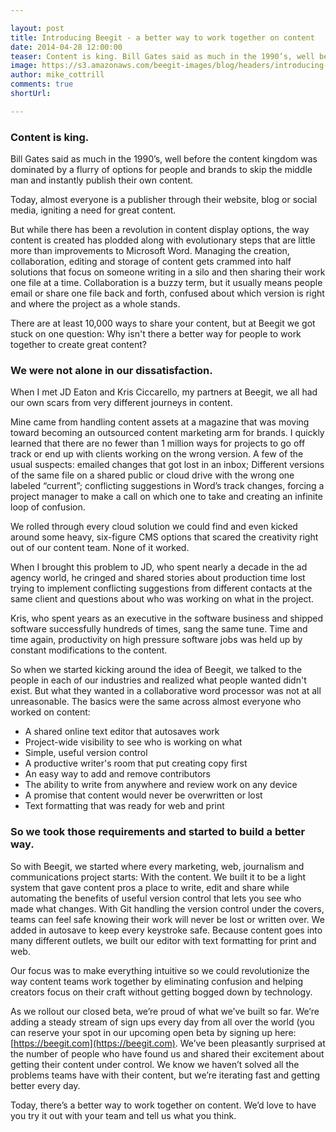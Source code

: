 ```yaml
---

layout: post
title: Introducing Beegit - a better way to work together on content
date: 2014-04-28 12:00:00
teaser: Content is king. Bill Gates said as much in the 1990’s, well before the content kingdom was dominated by a flurry of options for people and brands to skip the middle man and instantly publish their own content. Today, almost everyone is a publisher through their website, blog or social media, igniting a need for great content. But while there has been a revolution in content display options, the way content is created has plodded along with evolutionary steps that are little more than improvements to Microsoft Word.
image: https://s3.amazonaws.com/beegit-images/blog/headers/introducing-beegit.jpg
author: mike_cottrill
comments: true
shortUrl: 

---
```


### Content is king.

Bill Gates said as much in the 1990’s, well before the content kingdom was dominated by a flurry of options for people and brands to skip the middle man and instantly publish their own content.

Today, almost everyone is a publisher through their website, blog or social media, igniting a need for great content. 

But while there has been a revolution in content display options, the way content is created has plodded along with evolutionary steps that are little more than improvements to Microsoft Word. Managing the creation, collaboration, editing and storage of content gets crammed into half solutions that focus on someone writing in a silo and then sharing their work one file at a time. Collaboration is a buzzy term, but it usually means people email or share one file back and forth, confused about which version is right and where the project as a whole stands. 

There are at least 10,000 ways to share your content, but at Beegit we got stuck on one question: Why isn't there a better way for people to work together to create great content?

### We were not alone in our dissatisfaction. 

When I met JD Eaton and Kris Ciccarello, my partners at Beegit, we all had our own scars from very different journeys in content. 

Mine came from handling content assets at a magazine that was moving toward becoming an outsourced content marketing arm for brands. I quickly learned that there are no fewer than 1 million ways for projects to go off track or end up with clients working on the wrong version. A few of the usual suspects: emailed changes that got lost in an inbox; Different versions of the same file on a shared public or cloud drive with the wrong one labeled “current”; conflicting suggestions in Word’s track changes, forcing a project manager to make a call on which one to take and creating an infinite loop of confusion. 

We rolled through every cloud solution we could find and even kicked around some heavy, six-figure CMS options that scared the creativity right out of our content team. None of it worked.

When I brought this problem to JD, who spent nearly a decade in the ad agency world, he cringed and shared stories about production time lost trying to implement conflicting suggestions from different contacts at the same client and questions about who was working on what in the project. 

Kris, who spent years as an executive in the software business and shipped software successfully hundreds of times, sang the same tune. Time and time again, productivity on high pressure software jobs was held up by constant modifications to the content. 

So when we started kicking around the idea of Beegit, we talked to the people in each of our industries and realized what people wanted didn't exist. But what they wanted in a collaborative word processor was not at all unreasonable. The basics were the same across almost everyone who worked on content: 

* A shared online text editor that autosaves work
* Project-wide visibility to see who is working on what 
* Simple, useful version control
* A productive writer's room that put creating copy first
* An easy way to add and remove contributors
* The ability to write from anywhere and review work on any device
* A promise that content would never be overwritten or lost
* Text formatting that was ready for web and print 

### So we took those requirements and started to build a better way. 

So with Beegit, we started where every marketing, web, journalism and communications project starts: With the content. We built it to be a light system that gave content pros a place to write, edit and share while automating the benefits of useful version control that lets you see who made what changes. With Git handling the version control under the covers, teams can feel safe knowing their work will never be lost or written over. We added in autosave to keep every keystroke safe. Because content goes into many different outlets, we built our editor with text formatting for print and web. 

Our focus was to make everything intuitive so we could revolutionize the way content teams work together by eliminating confusion and helping creators focus on their craft without getting bogged down by technology. 

As we rollout our closed beta, we’re proud of what we’ve built so far. We’re adding a steady stream of sign ups every day from all over the world (you can reserve your spot in our upcoming open beta by signing up here: [https://beegit.com](https://beegit.com). We’ve been pleasantly surprised at the number of people who have found us and shared their excitement about getting their content under control. We know we haven’t solved all the problems teams have with their content, but we’re iterating fast and getting better every day. 

Today, there’s a better way to work together on content. We’d love to have you try it out with your team and tell us what you think. 
